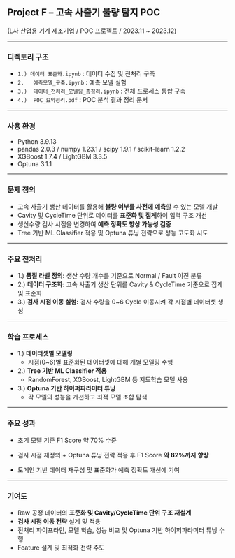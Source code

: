 ## Project F – 고속 사출기 불량 탐지 POC

(L사 산업용 기계 제조기업 / POC 프로젝트 / 2023.11 ~ 2023.12)

--- 

### 디렉토리 구조

- `1.) 데이터 표준화.ipynb` : 데이터 수집 및 전처리 구축
- `2.	예측모델_구축.ipynb` : 예측 모델 실험
- `3.)	데이터_전처리_모델링_총정리.ipynb` : 전체 프로세스 통합 구축
- `4.)	POC_요약정리.pdf` : POC 분석 결과 정리 문서

---

### 사용 환경
- Python 3.9.13
- pandas 2.0.3 / numpy 1.23.1 / scipy 1.9.1 / scikit-learn 1.2.2
- XGBoost 1.7.4 / LightGBM 3.3.5
- Optuna 3.1.1

---

### 문제 정의

- 고속 사출기 생산 데이터를 활용해 **불량 여부를 사전에 예측**할 수 있는 모델 개발
- Cavity 및 CycleTime 단위로 데이터를 **표준화 및 집계**하여 입력 구조 개선
- 생산수량 검사 시점을 변경하여 **예측 정확도 향상 가능성 검증**
- Tree 기반 ML Classifier 적용 및 Optuna 튜닝 전략으로 성능 고도화 시도

---

### 주요 전처리 

- 1.) **품질 라벨 정의:** 생산 수량 개수를 기준으로 Normal / Fault 이진 분류
- 2.) **데이터 구조화:** 고속 사출기 생산 단위를 Cavity & CycleTime 기준으로 집계 및 표준화
- 3.) **검사 시점 이동 실험:** 검사 수량을 0~6 Cycle 이동시켜 각 시점별 데이터셋 생성
---

### 학습 프로세스 
- 1.) **데이터셋별 모델링**
   - 시점(0~6)별 표준화된 데이터셋에 대해 개별 모델링 수행
- 2.) **Tree 기반 ML Classifier 적용**
   - RandomForest, XGBoost, LightGBM 등 지도학습 모델 사용
- 3.) **Optuna 기반 하이퍼파라미터 튜닝**
   - 각 모델의 성능을 개선하고 최적 모델 조합 탐색


---

### 주요 성과

- 초기 모델 기준 F1 Score 약 70% 수준

- 검사 시점 재정의 + Optuna 튜닝 전략 적용 후  F1 Score **약 82%까지 향상**

- 도메인 기반 데이터 재구성 및 표준화가 예측 정확도 개선에 기여

--- 
### 기여도
- Raw 공정 데이터의 **표준화 및 Cavity/CycleTime 단위 구조 재설계**
- **검사 시점 이동 전략** 설계 및 적용
- 전처리 파이프라인, 모델 학습, 성능 비교 및 Optuna 기반 하이퍼파라미터 튜닝 수행
- Feature 설계 및 최적화 전략 주도



  



